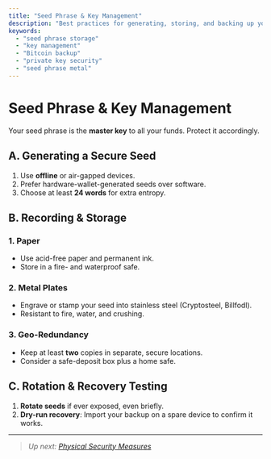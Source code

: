 ```yaml
---
title: "Seed Phrase & Key Management"
description: "Best practices for generating, storing, and backing up your Bitcoin seed phrase and private keys."
keywords:
  - "seed phrase storage"
  - "key management"
  - "Bitcoin backup"
  - "private key security"
  - "seed phrase metal"
---
```


# Seed Phrase & Key Management

Your seed phrase is the **master key** to all your funds. Protect it accordingly.

## A. Generating a Secure Seed  
1. Use **offline** or air-gapped devices.  
2. Prefer hardware-wallet-generated seeds over software.  
3. Choose at least **24 words** for extra entropy.

## B. Recording & Storage

### 1. Paper  
- Use acid-free paper and permanent ink.  
- Store in a fire- and waterproof safe.

### 2. Metal Plates  
- Engrave or stamp your seed into stainless steel (Cryptosteel, Billfodl).  
- Resistant to fire, water, and crushing.

### 3. Geo-Redundancy  
- Keep at least **two** copies in separate, secure locations.  
- Consider a safe-deposit box plus a home safe.

## C. Rotation & Recovery Testing  
1. **Rotate seeds** if ever exposed, even briefly.  
2. **Dry-run recovery**: Import your backup on a spare device to confirm it works.

---

> _Up next: [Physical Security Measures](physical-security-measures/)_